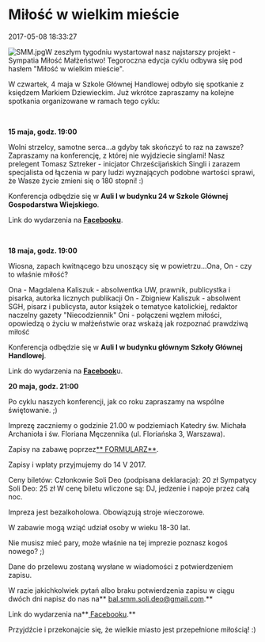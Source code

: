 <!--{{json:{"created_date":"2017-05-08 18:33:27","publish_down":"0000-00-00 00:00:00","id":"5487"}}}-->
# Miłość w wielkim mieście

<time>2017-05-08 18:33:27</time>



![SMM.jpg](SMM.jpg)W zeszłym tygodniu wystartował nasz najstarszy projekt - Sympatia Miłość Małżeństwo! Tegoroczna edycja cyklu odbywa się pod hasłem "Miłość w wielkim mieście".


W czwartek, 4 maja w Szkole Głównej Handlowej odbyło się spotkanie z księdzem Markiem Dziewieckim. Już wkrótce zapraszamy na kolejne spotkania organizowane w ramach tego cyklu:


 


**15 maja, godz. 19:00**


Wolni strzelcy, samotne serca...a gdyby tak skończyć to raz na zawsze? Zapraszamy na konferencję, z której nie wyjdziecie singlami! Nasz prelegent Tomasz Sztreker - inicjator Chrześcijańskich Singli i zarazem specjalista od łączenia w pary ludzi wyznających podobne wartości sprawi, że Wasze życie zmieni się o 180 stopni! :)
 
 Konferencja odbędzie się w **Auli I w budynku 24 w Szkole Głównej Gospodarstwa Wiejskiego**.


Link do wydarzenia na [**Facebooku**](https://www.facebook.com/events/217668338729508/?ref=ts&fref=ts).


 


**18 maja, godz. 19:00**


Wiosna, zapach kwitnącego bzu unoszący się w powietrzu...Ona, On - czy to właśnie miłość?
 
 Ona - Magdalena Kaliszuk - absolwentka UW, prawnik, publicystka i pisarka, autorka licznych publikacji
 On - Zbigniew Kaliszuk - absolwent SGH, pisarz i publicysta, autor książek o tematyce katolickiej, redaktor naczelny gazety "Niecodziennik"
 Oni - połączeni węzłem miłości, opowiedzą o życiu w małżeństwie oraz wskażą jak rozpoznać prawdziwą miłość
 
 Konferencja odbędzie się w **Auli I w budynku głównym Szkoły Głównej Handlowej**.


Link do wydarzenia na [**Facebook**](https://www.facebook.com/events/439777569704696/?fref=ts)u.


**20 maja, godz. 21:00**

Po cyklu naszych konferencji, jak co roku zapraszamy na wspólne świętowanie. ;)
 
 Imprezę zaczniemy o godzinie 21.00 w podziemiach Katedry św. Michała Archanioła i św. Floriana Męczennika (ul. Floriańska 3, Warszawa).
 
 Zapisy na zabawę poprzez[** FORMULARZ**](https://goo.gl/forms/dgtMJ3lgrBOAVU0W2).
 
 Zapisy i wpłaty przyjmujemy do 14 V 2017.
 
 Ceny biletów:
 Członkowie Soli Deo (podpisana deklaracja): 20 zł
 Sympatycy Soli Deo: 25 zł
 W cenę biletu wliczone są: DJ, jedzenie i napoje przez całą noc.
 
 Impreza jest bezalkoholowa. Obowiązują stroje wieczorowe.
 
 W zabawie mogą wziąć udział osoby w wieku 18-30 lat.
 
 Nie musisz mieć pary, może właśnie na tej imprezie poznasz kogoś nowego? ;)
 
 Dane do przelewu zostaną wysłane w wiadomości z potwierdzeniem zapisu.
 
 W razie jakichkolwiek pytań albo braku potwierdzenia zapisu w ciągu dwóch dni napisz do nas na** bal.smm.soli.deo@gmail.com.**


Link do wydarzenia na**[ Facebooku](https://www.facebook.com/events/436082040077949/?fref=ts).**


 Przyjdźcie i przekonajcie się, że wielkie miasto jest przepełnione miłością! :)
